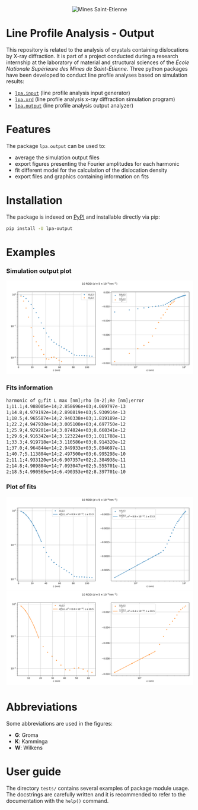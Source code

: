 <div align="center">
  <img width="250" src="https://dunstan.becht.network/views/signatures/mines.svg" alt="Mines Saint-Etienne">
</div>

# Line Profile Analysis - Output

This repository is related to the analysis of crystals containing dislocations by X-ray diffraction. It is part of a project conducted during a research internship at the laboratory of material and structural sciences of the *École Nationale Supérieure des Mines de Saint-Étienne*. Three python packages have been developed to conduct line profile analyses based on simulation results:
* [`lpa.input`](https://github.com/DunstanBecht/lpa-input) (line profile analysis input generator)
* [`lpa.xrd`](https://github.com/DunstanBecht/lpa-xrd) (line profile analysis x-ray diffraction simulation program)
* [`lpa.output`](https://github.com/DunstanBecht/lpa-output) (line profile analysis output analyzer)

# Features

The package `lpa.output` can be used to:
* average the simulation output files
* export figures presenting the Fourier amplitudes for each harmonic
* fit different model for the calculation of the dislocation density
* export files and graphics containing information on fits

# Installation

The package is indexed on [PyPI](https://pypi.org/project/lpa-output/) and installable directly via pip:
```bash
pip install -U lpa-output
```

# Examples

### Simulation output plot
![Output plot](https://raw.githubusercontent.com/DunstanBecht/lpa-output/da72a1c908881ded27c5285b7113f2d40edc94ed/tests/fits/10_rho5e14m-2_square_2000nm_RDD_d5e-4nm-2_edge_PBCR2_S0/10_rho5e14m-2_square_2000nm_RDD_d5e-4nm-2_edge_PBCR2_S0.svg)

### Fits information
```
harmonic of g;fit L max [nm];rho [m-2];Re [nm];error
1;11.1;4.988005e+14;2.858696e+03;4.069797e-13
1;14.8;4.979192e+14;2.890819e+03;5.930914e-13
1;18.5;4.965587e+14;2.940338e+03;1.819189e-12
1;22.2;4.947938e+14;3.005100e+03;4.697750e-12
1;25.9;4.929201e+14;3.074824e+03;8.668341e-12
1;29.6;4.916342e+14;3.123224e+03;1.011788e-11
1;33.3;4.919718e+14;3.110586e+03;8.914320e-12
1;37.0;4.964844e+14;2.949933e+03;5.894697e-11
1;40.7;5.113804e+14;2.497500e+03;6.995298e-10
2;11.1;4.933120e+14;6.907357e+02;2.384938e-11
2;14.8;4.909804e+14;7.093047e+02;5.555701e-11
2;18.5;4.990565e+14;6.490353e+02;8.397701e-10
```

### Plot of fits
![Groma harmonic 1](https://raw.githubusercontent.com/DunstanBecht/lpa-output/da72a1c908881ded27c5285b7113f2d40edc94ed/tests/fits/10_rho5e14m-2_square_2000nm_RDD_d5e-4nm-2_edge_PBCR2_S0/Groma/j1_033nm.svg)
![Groma harmonic 2](https://raw.githubusercontent.com/DunstanBecht/lpa-output/da72a1c908881ded27c5285b7113f2d40edc94ed/tests/fits/10_rho5e14m-2_square_2000nm_RDD_d5e-4nm-2_edge_PBCR2_S0/Groma/j2_018nm.svg)

# Abbreviations

Some abbreviations are used in the figures:

* **G**: Groma
* **K**: Kamminga
* **W**: Wilkens

# User guide

The directory `tests/` contains several examples of package module usage. The docstrings are carefully written and it is recommended to refer to the documentation with the `help()` command.
